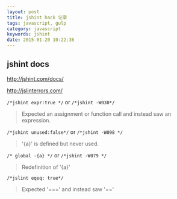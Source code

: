 ```yaml
---
layout: post
title: jshint hack 记录
tags: javascript, gulp
category: javascript
keywords: jshint
date: 2015-01-20 10:22:36
---
```


## jshint docs

http://jshint.com/docs/

http://jslinterrors.com/

 `/*jshint expr:true */` or ``/*jshint -W030*/``

>  Expected an assignment or function call and instead saw an expression.

`/*jshint unused:false*/` or `/*jshint -W098 */`

> '{a}' is defined but never used.

`/* global -{a} */` or `/*jshint -W079 */`

> Redefinition of '{a}'

`/*jslint eqeq: true*/`

> Expected '===' and instead saw '=='
